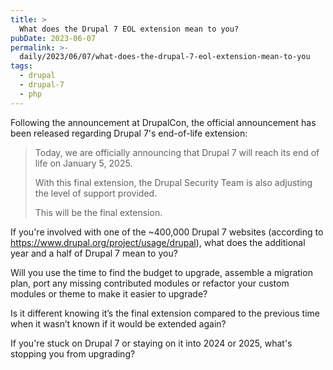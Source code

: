 ```yaml
---
title: >
  What does the Drupal 7 EOL extension mean to you?
pubDate: 2023-06-07
permalink: >-
  daily/2023/06/07/what-does-the-drupal-7-eol-extension-mean-to-you
tags:
  - drupal
  - drupal-7
  - php
---
```


Following the announcement at DrupalCon, the official announcement has been released regarding Drupal 7's end-of-life extension:

> Today, we are officially announcing that Drupal 7 will reach its end of life on January 5, 2025.
>
> With this final extension, the Drupal Security Team is also adjusting the level of support provided.
>
> This will be the final extension.

If you're involved with one of the ~400,000 Drupal 7 websites (according to https://www.drupal.org/project/usage/drupal), what does the additional year and a half of Drupal 7 mean to you?

Will you use the time to find the budget to upgrade, assemble a migration plan, port any missing contributed modules or refactor your custom modules or theme to make it easier to upgrade?

Is it different knowing it’s the final extension compared to the previous time when it wasn’t known if it would be extended again?

If you're stuck on Drupal 7 or staying on it into 2024 or 2025, what's stopping you from upgrading?

